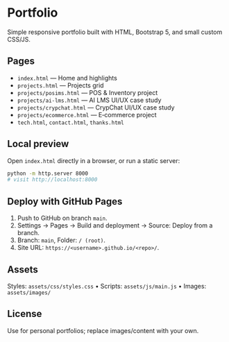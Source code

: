 # Portfolio

Simple responsive portfolio built with HTML, Bootstrap 5, and small custom CSS/JS.

## Pages
- `index.html` — Home and highlights
- `projects.html` — Projects grid
- `projects/posims.html` — POS & Inventory project
- `projects/ai-lms.html` — AI LMS UI/UX case study
- `projects/crypchat.html` — CrypChat UI/UX case study
- `projects/ecommerce.html` — E‑commerce project
- `tech.html`, `contact.html`, `thanks.html`

## Local preview
Open `index.html` directly in a browser, or run a static server:

```bash
python -m http.server 8000
# visit http://localhost:8000
```

## Deploy with GitHub Pages
1. Push to GitHub on branch `main`.
2. Settings → Pages → Build and deployment → Source: Deploy from a branch.
3. Branch: `main`, Folder: `/ (root)`.
4. Site URL: `https://<username>.github.io/<repo>/`.

## Assets
Styles: `assets/css/styles.css`  •  Scripts: `assets/js/main.js`  •  Images: `assets/images/`

## License
Use for personal portfolios; replace images/content with your own.


